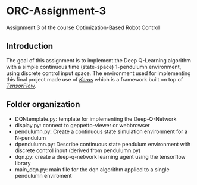 # ORC-Assignment-3
Assignment 3 of the course Optimization-Based Robot Control

## Introduction

The goal of this assignment is to implement the Deep Q-Learning algorithm with a simple continuous time (state-space) 1-pendulumn environment, using discrete control input space. The environment used for implementing this final project made use of [_Keras_](https://keras.io/) which is a framework built on top of [_TensorFlow_](https://www.tensorflow.org/).

## Folder organization
* DQNtemplate.py: template for implementing the Deep-Q-Network
* display.py: connect to geppetto-viewer or webbrowser
* pendulumn.py: Create a continuous state simulation environment for a N-pendulum
* dpendulumn.py: Describe continuous state pendulum environment with discrete control input (derived from pendulumn.py)
* dqn.py: create a deep-q-network learning agent using the tensorflow library
* main_dqn.py: main file for the dqn algorithm applied to a single pendulumn enviroment

